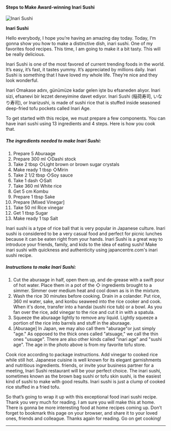             

#### Steps to Make Award-winning Inari Sushi

![Inari Sushi](https://img-global.cpcdn.com/recipes/5702591817187328/751x532cq70/inari-sushi-recipe-main-photo.jpg)

**Inari Sushi**

Hello everybody, I hope you’re having an amazing day today. Today, I’m gonna show you how to make a distinctive dish, inari sushi. One of my favorites food recipes. This time, I am going to make it a bit tasty. This will be really delicious.

Inari Sushi is one of the most favored of current trending foods in the world. It’s easy, it’s fast, it tastes yummy. It’s appreciated by millions daily. Inari Sushi is something that I have loved my whole life. They’re nice and they look wonderful.

Inari Omakase adını, günümüze kadar gelen işte bu efsaneden alıyor. Inari sizi, efsanevi bir lezzet deneyimine davet ediyor. Inari Sushi (稲荷寿司, いなり寿司), or Inarizushi, is made of sushi rice that is stuffed inside seasoned deep-fried tofu pockets called Inari Age.

To get started with this recipe, we must prepare a few components. You can have inari sushi using 13 ingredients and 4 steps. Here is how you cook that.

##### The ingredients needed to make Inari Sushi:

1.  Prepare 5 Aburaage
2.  Prepare 300 ml ◇Dashi stock
3.  Take 2 tbsp ◇Light brown or brown sugar crystals
4.  Make ready 1 tbsp ◇Mirin
5.  Take 2 1/2 tbsp ◇Soy sauce
6.  Take 1 dash ◇Salt
7.  Take 360 ml White rice
8.  Get 5 cm Kombu
9.  Prepare 1 tbsp Sake
10.  Prepare \[Mixed Vinegar\]
11.  Take 50 ml Rice vinegar
12.  Get 1 tbsp Sugar
13.  Make ready 1 tsp Salt

Inari sushi is a type of rice ball that is very popular in Japanese culture. Inari sushi is considered to be a very casual food and perfect for picnic lunches because it can be eaten right from your hands. Inari Sushi is a great way to introduce your friends, family, and kids to the idea of eating sushi! Make inari sushi with quickness and authenticity using japancentre.com's inari sushi recipe.

##### Instructions to make Inari Sushi:

1.  Cut the aburaage in half, open them up, and de-grease with a swift pour of hot water. Place them in a pot of the ◇ ingredients brought to a simmer. Simmer over medium heat and cool down as is in the mixture.
2.  Wash the rice 30 minutes before cooking. Drain in a colander. Put rice, 360 ml water, sake, and konbu seaweed into the rice cooker and cook. When it's done, transfer into a handai (sushi rice tub) or a bowl. As you fan over the rice, add vinegar to the rice and cut it in with a spatula.
3.  Squeeze the aburaage lightly to remove any liquid. Lightly squeeze a portion of the rice into barrels and stuff in the aburaage.
4.  \[Aburaage\] In Japan, we may also call them "aburage"or just simply "age." As opposed to the thick ones called "atsuage," we call the thin ones "usuage". There are also other kinds called "inari age" and "sushi age". The age in the photo above is from my favorite tofu store.

Cook rice according to package instructions. Add vinegar to cooked rice while still hot. Japanese cuisine is well known for its elegant garnishments and nutritious ingredients. friends, or invite your business partner for a meeting, Inari Sushi restaurant will be your perfect choice. The inari sushi, sometimes known as the brown bag sushi or tofu skin sushi, is the easiest kind of sushi to make with good results. Inari sushi is just a clump of cooked rice stuffed in a fried tofu.

So that’s going to wrap it up with this exceptional food inari sushi recipe. Thank you very much for reading. I am sure you will make this at home. There is gonna be more interesting food at home recipes coming up. Don’t forget to bookmark this page on your browser, and share it to your loved ones, friends and colleague. Thanks again for reading. Go on get cooking!

* * *